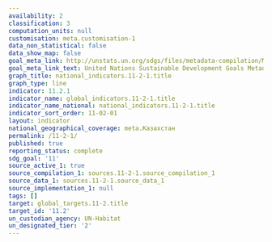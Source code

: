 ```yaml
---
availability: 2
classification: 3
computation_units: null
customisation: meta.customisation-1
data_non_statistical: false
data_show_map: false
goal_meta_link: http://unstats.un.org/sdgs/files/metadata-compilation/Metadata-Goal-11.pdf
goal_meta_link_text: United Nations Sustainable Development Goals Metadata (pdf 2066kB)
graph_title: national_indicators.11-2-1.title
graph_type: line
indicator: 11.2.1
indicator_name: global_indicators.11-2-1.title
indicator_name_national: national_indicators.11-2-1.title
indicator_sort_order: 11-02-01
layout: indicator
national_geographical_coverage: meta.Казахстан
permalink: /11-2-1/
published: true
reporting_status: complete
sdg_goal: '11'
source_active_1: true
source_compilation_1: sources.11-2-1.source_compilation_1
source_data_1: sources.11-2-1.source_data_1
source_implementation_1: null
tags: []
target: global_targets.11-2.title
target_id: '11.2'
un_custodian_agency: UN-Habitat
un_designated_tier: '2'
---
```

